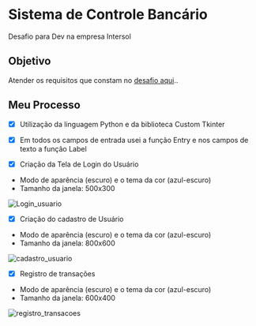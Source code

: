 # Sistema de Controle Bancário

Desafio para Dev na empresa Intersol

## Objetivo

Atender os requisitos que constam no <a href="https://github.com/mariojorge/intersol-teste">desafio aqui</a>..

## Meu Processo

- [x] Utilização da linguagem Python e da biblioteca Custom Tkinter
- [x] Em todos os campos de entrada usei a função Entry e nos campos de texto a função Label

- [x] Criação da Tela de Login do Usuário
- Modo de aparência (escuro) e o tema da cor (azul-escuro)
- Tamanho da janela: 500x300

![Login_usuario](https://user-images.githubusercontent.com/107354811/226800054-51401089-f163-4700-a17a-f1ee23a40c7a.png)

- [x] Criação do cadastro de Usuário
- Modo de aparência (escuro) e o tema da cor (azul-escuro)
- Tamanho da janela: 800x600

![cadastro_usuario](https://user-images.githubusercontent.com/107354811/226800242-63fe6535-14cc-4a50-bb2c-de882e834a11.png)

- [x] Registro de transações
- Modo de aparência (escuro) e o tema da cor (azul-escuro)
- Tamanho da janela: 600x400

![registro_transacoes](https://user-images.githubusercontent.com/107354811/226948238-6a55836b-67d0-467f-ad23-fb4a6bf38c8c.png)


